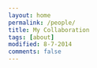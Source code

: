 ```yaml
---
layout: home
permalink: /people/
title: My Collaboration
tags: [about]
modified: 8-7-2014
comments: false
---
```



